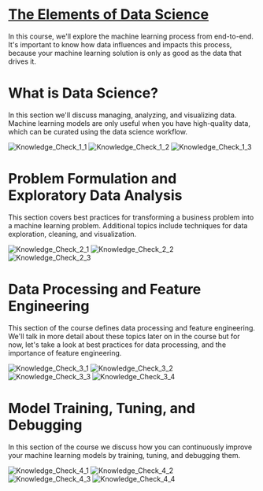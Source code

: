 # [The Elements of Data Science](https://www.aws.training/Details/eLearning?id=26598)
In this course, we'll explore the machine learning process from end-to-end. It's important to know how data influences and impacts this process, because your machine learning solution is only as good as the data that drives it.

# What is Data Science?
In this section we'll discuss managing, analyzing, and visualizing data. Machine learning models are only useful when you have high-quality data, which can be curated using the data science workflow.

![Knowledge_Check_1_1](/The_Elements_of_Data_Science/images/Knowledge_Check_1_1.PNG)
![Knowledge_Check_1_2](/The_Elements_of_Data_Science/images/Knowledge_Check_1_2.PNG)
![Knowledge_Check_1_3](/The_Elements_of_Data_Science/images/Knowledge_Check_1_3.PNG)

# Problem Formulation and Exploratory Data Analysis
This section covers best practices for transforming a business problem into a machine learning problem. Additional topics include techniques for data exploration, cleaning, and visualization.

![Knowledge_Check_2_1](/The_Elements_of_Data_Science/images/Knowledge_Check_2_1.PNG)
![Knowledge_Check_2_2](/The_Elements_of_Data_Science/images/Knowledge_Check_2_2.PNG)
![Knowledge_Check_2_3](/The_Elements_of_Data_Science/images/Knowledge_Check_2_3.PNG)

# Data Processing and Feature Engineering
This section of the course defines data processing and feature engineering. We'll talk in more detail about these topics later on in the course but for now, let's take a look at best practices for data processing, and the importance of feature engineering. 

![Knowledge_Check_3_1](/The_Elements_of_Data_Science/images/Knowledge_Check_3_1.PNG)
![Knowledge_Check_3_2](/The_Elements_of_Data_Science/images/Knowledge_Check_3_2.PNG)
![Knowledge_Check_3_3](/The_Elements_of_Data_Science/images/Knowledge_Check_3_3.PNG)
![Knowledge_Check_3_4](/The_Elements_of_Data_Science/images/Knowledge_Check_3_4.PNG)

# Model Training, Tuning, and Debugging
In this section of the course we discuss how you can continuously improve your machine learning models by training, tuning, and debugging them.  

![Knowledge_Check_4_1](/The_Elements_of_Data_Science/images/Knowledge_Check_4_1.PNG)
![Knowledge_Check_4_2](/The_Elements_of_Data_Science/images/Knowledge_Check_4_2.PNG)
![Knowledge_Check_4_3](/The_Elements_of_Data_Science/images/Knowledge_Check_4_3.PNG)
![Knowledge_Check_4_4](/The_Elements_of_Data_Science/images/Knowledge_Check_4_4.PNG)
